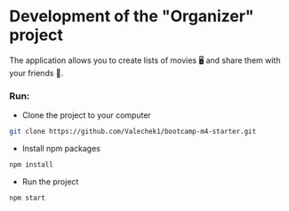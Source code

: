 # Development of the "Organizer" project

The application allows you to create lists of movies 🖥 and share them with your friends 🥳.

### Run:

- Clone the project to your computer

```sh
git clone https://github.com/Valechek1/bootcamp-m4-starter.git
```

- Install npm packages

```sh
npm install
```

- Run the project

```sh
npm start
```
